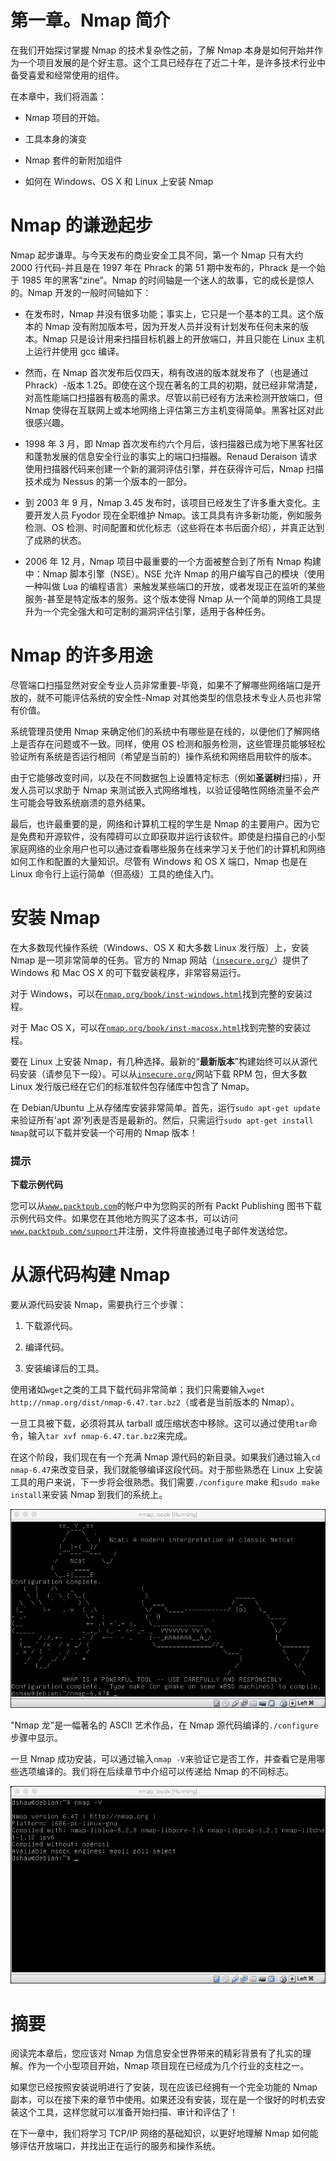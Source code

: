 # 第一章。Nmap 简介

在我们开始探讨掌握 Nmap 的技术复杂性之前，了解 Nmap 本身是如何开始并作为一个项目发展的是个好主意。这个工具已经存在了近二十年，是许多技术行业中备受喜爱和经常使用的组件。

在本章中，我们将涵盖：

+   Nmap 项目的开始。

+   工具本身的演变

+   Nmap 套件的新附加组件

+   如何在 Windows、OS X 和 Linux 上安装 Nmap

# Nmap 的谦逊起步

Nmap 起步谦卑。与今天发布的商业安全工具不同，第一个 Nmap 只有大约 2000 行代码-并且是在 1997 年在 Phrack 的第 51 期中发布的，Phrack 是一个始于 1985 年的黑客“zine”。Nmap 的时间轴是一个迷人的故事，它的成长是惊人的。Nmap 开发的一般时间轴如下：

+   在发布时，Nmap 并没有很多功能；事实上，它只是一个基本的工具。这个版本的 Nmap 没有附加版本号，因为开发人员并没有计划发布任何未来的版本。Nmap 只是设计用来扫描目标机器上的开放端口，并且只能在 Linux 主机上运行并使用 gcc 编译。

+   然而，在 Nmap 首次发布后仅四天，稍有改进的版本就发布了（也是通过 Phrack）-版本 1.25。即使在这个现在著名的工具的初期，就已经非常清楚，对高性能端口扫描器有极高的需求。尽管以前已经有方法来检测开放端口，但 Nmap 使得在互联网上或本地网络上评估第三方主机变得简单。黑客社区对此很感兴趣。

+   1998 年 3 月，即 Nmap 首次发布约六个月后，该扫描器已成为地下黑客社区和蓬勃发展的信息安全行业的事实上的端口扫描器。Renaud Deraison 请求使用扫描器代码来创建一个新的漏洞评估引擎，并在获得许可后，Nmap 扫描技术成为 Nessus 的第一个版本的一部分。

+   到 2003 年 9 月，Nmap 3.45 发布时，该项目已经发生了许多重大变化。主要开发人员 Fyodor 现在全职维护 Nmap。该工具具有许多新功能，例如服务检测、OS 检测、时间配置和优化标志（这些将在本书后面介绍），并真正达到了成熟的状态。

+   2006 年 12 月，Nmap 项目中最重要的一个方面被整合到了所有 Nmap 构建中：Nmap 脚本引擎（NSE）。NSE 允许 Nmap 的用户编写自己的模块（使用一种叫做 Lua 的编程语言）来触发某些端口的开放，或者发现正在监听的某些服务-甚至是特定版本的服务。这个版本使得 Nmap 从一个简单的网络工具提升为一个完全强大和可定制的漏洞评估引擎，适用于各种任务。

# Nmap 的许多用途

尽管端口扫描显然对安全专业人员非常重要-毕竟，如果不了解哪些网络端口是开放的，就不可能评估系统的安全性-Nmap 对其他类型的信息技术专业人员也非常有价值。

系统管理员使用 Nmap 来确定他们的系统中有哪些是在线的，以便他们了解网络上是否存在问题或不一致。同样，使用 OS 检测和服务检测，这些管理员能够轻松验证所有系统是否运行相同（希望是当前的）操作系统和网络启用软件的版本。

由于它能够改变时间，以及在不同数据包上设置特定标志（例如**圣诞树**扫描），开发人员可以求助于 Nmap 来测试嵌入式网络堆栈，以验证侵略性网络流量不会产生可能会导致系统崩溃的意外结果。

最后，也许最重要的是，网络和计算机工程的学生是 Nmap 的主要用户。因为它是免费和开源软件，没有障碍可以立即获取并运行该软件。即使是扫描自己的小型家庭网络的业余用户也可以通过查看哪些服务在线来学习关于他们的计算机和网络如何工作和配置的大量知识。尽管有 Windows 和 OS X 端口，Nmap 也是在 Linux 命令行上运行简单（但高级）工具的绝佳入门。

# 安装 Nmap

在大多数现代操作系统（Windows、OS X 和大多数 Linux 发行版）上，安装 Nmap 是一项非常简单的任务。官方的 Nmap 网站（[`insecure.org/`](http://insecure.org/)）提供了 Windows 和 Mac OS X 的可下载安装程序，非常容易运行。

对于 Windows，可以在[`nmap.org/book/inst-windows.html`](http://nmap.org/book/inst-windows.html)找到完整的安装过程。

对于 Mac OS X，可以在[`nmap.org/book/inst-macosx.html`](http://nmap.org/book/inst-macosx.html)找到完整的安装过程。

要在 Linux 上安装 Nmap，有几种选择。最新的“**最新版本**”构建始终可以从源代码安装（请参见下一段）。可以从[`insecure.org/`](http://insecure.org/)网站下载 RPM 包，但大多数 Linux 发行版已经在它们的标准软件包存储库中包含了 Nmap。

在 Debian/Ubuntu 上从存储库安装非常简单。首先，运行`sudo apt-get update`来验证所有'apt 源'列表是否是最新的。然后，只需运行`sudo apt-get install Nmap`就可以下载并安装一个可用的 Nmap 版本！

### 提示

**下载示例代码**

您可以从[`www.packtpub.com`](http://www.packtpub.com)的帐户中为您购买的所有 Packt Publishing 图书下载示例代码文件。如果您在其他地方购买了这本书，可以访问[`www.packtpub.com/support`](http://www.packtpub.com/support)并注册，文件将直接通过电子邮件发送给您。

# 从源代码构建 Nmap

要从源代码安装 Nmap，需要执行三个步骤：

1.  下载源代码。

1.  编译代码。

1.  安装编译后的工具。

使用诸如`wget`之类的工具下载代码非常简单；我们只需要输入`wget http://nmap.org/dist/nmap-6.47.tar.bz2`（或者是当前版本的 Nmap）。

一旦工具被下载，必须将其从 tarball 或压缩状态中移除。这可以通过使用`tar`命令，输入`tar xvf nmap-6.47.tar.bz2`来完成。

在这个阶段，我们现在有一个充满 Nmap 源代码的新目录。如果我们通过输入`cd nmap-6.47`来改变目录，我们就能够编译这段代码。对于那些熟悉在 Linux 上安装工具的用户来说，下一步将会很熟悉。我们需要`./configure` make 和`sudo make install`来安装 Nmap 到我们的系统上。

![从源代码构建 Nmap](img/4065OS_01_01.jpg)

"Nmap 龙"是一幅著名的 ASCII 艺术作品，在 Nmap 源代码编译的`./configure`步骤中显示。

一旦 Nmap 成功安装，可以通过输入`nmap -V`来验证它是否工作，并查看它是用哪些选项编译的。我们将在后续章节中介绍可以传递给 Nmap 的不同标志。

![从源代码构建 Nmap](img/4065OS_01_02.jpg)

# 摘要

阅读完本章后，您应该对 Nmap 为信息安全世界带来的精彩背景有了扎实的理解。作为一个小型项目开始，Nmap 项目现在已经成为几个行业的支柱之一。

如果您已经按照安装说明进行了安装，现在应该已经拥有一个完全功能的 Nmap 副本，可以在接下来的章节中使用。如果还没有安装，现在是一个很好的时机去安装这个工具，这样您就可以准备开始扫描、审计和评估了！

在下一章中，我们将学习 TCP/IP 网络的基础知识，以更好地理解 Nmap 如何能够评估开放端口，并找出正在运行的服务和操作系统。
